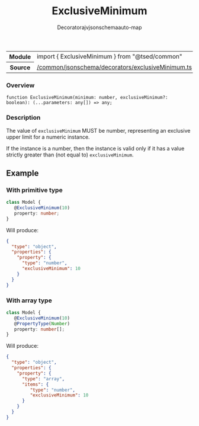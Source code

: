 
<header class="symbol-info-header"><h1 id="exclusiveminimum">ExclusiveMinimum</h1><label class="symbol-info-type-label decorator">Decorator</label><label class="api-type-label ajv" title="ajv">ajv</label><label class="api-type-label jsonschema" title="jsonschema">jsonschema</label><label class="api-type-label auto-map" title="The data will be stored on the right place according to the type and collectionType (primitive or collection).">auto-map</label></header>
<!-- summary -->
<section class="symbol-info"><table class="is-full-width"><tbody><tr><th>Module</th><td><div class="lang-typescript"><span class="token keyword">import</span> { ExclusiveMinimum }&nbsp;<span class="token keyword">from</span>&nbsp;<span class="token string">"@tsed/common"</span></div></td></tr><tr><th>Source</th><td><a href="https://github.com/Romakita/ts-express-decorators/blob/v4.6.0/src//common/jsonschema/decorators/exclusiveMinimum.ts#L0-L0">/common/jsonschema/decorators/exclusiveMinimum.ts</a></td></tr></tbody></table></section>
<!-- overview -->


### Overview


<pre><code class="typescript-lang ">function <span class="token function">ExclusiveMinimum</span><span class="token punctuation">(</span>minimum<span class="token punctuation">:</span> <span class="token keyword">number</span><span class="token punctuation">,</span> exclusiveMinimum?<span class="token punctuation">:</span> <span class="token keyword">boolean</span><span class="token punctuation">)</span><span class="token punctuation">:</span> <span class="token punctuation">(</span>...parameters<span class="token punctuation">:</span> <span class="token keyword">any</span><span class="token punctuation">[</span><span class="token punctuation">]</span><span class="token punctuation">)</span> => <span class="token keyword">any</span><span class="token punctuation">;</span></code></pre>


<!-- Parameters -->

<!-- Description -->


### Description

The value of `exclusiveMinimum` MUST be number, representing an exclusive upper limit for a numeric instance.

If the instance is a number, then the instance is valid only if it has a value strictly greater than (not equal to) `exclusiveMinimum`.

## Example
### With primitive type

```typescript
class Model {
   @ExclusiveMinimum(10)
   property: number;
}
```

Will produce:

```json
{
  "type": "object",
  "properties": {
    "property": {
      "type": "number",
      "exclusiveMinimum": 10
    }
  }
}
```

### With array type

```typescript
class Model {
   @ExclusiveMinimum(10)
   @PropertyType(Number)
   property: number[];
}
```

Will produce:

```json
{
  "type": "object",
  "properties": {
    "property": {
      "type": "array",
      "items": {
         "type": "number",
         "exclusiveMinimum": 10
      }
    }
  }
}
```

<!-- Members -->


